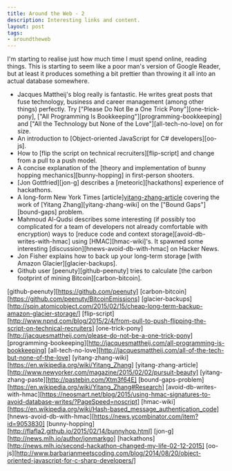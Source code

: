 ```yaml
---
title: Around the Web - 2
description: Interesting links and content.
layout: post
tags:
- aroundtheweb
---
```


I'm starting to realise just how much time I must spend online, reading things. This is starting to seem like a poor man's version of Google Reader, but at least it produces something a bit prettier than throwing it all into an actual database somewhere.

* Jacques Mattheij's blog really is fantastic. He writes great posts that fuse technology, business and career management (among other things) perfectly. Try ["Please Do Not Be a One Trick Pony"][one-trick-pony], ["All Programming Is Bookkeeping"][programming-bookkeeping] and ["All the Technology but None of the Love"][all-tech-no-love] on for size.
* An introduction to [Object-oriented JavaScript for C# developers][oo-js].
* How to [flip the script on technical recruiters][flip-script] and change from a pull to a push model.
* A concise explanation of the [theory and implementation of bunny hopping mechanics][bunny-hopping] in first-person shooters.
* [Jon Gottfried][jon-g] describes a [meteoric][hackathons] experience of hackathons.
* A long-form New York Times [article][yitang-zhang-article]([mirror][yitang-zhang-paste]) covering the work of [Yitang Zhang][yitang-zhang-wiki] on the ["Bound Gaps"][bound-gaps] problem.
* Mahmoud Al-Qudsi describes some interesting (if possibly too complicated for a team of developers not already comfortable with encryption) ways to [reduce code and context storage][avoid-db-writes-with-hmac] using [HMAC][hmac-wiki]'s. It spawned some interesting [discussion][hnews-avoid-db-with-hmac] on Hacker News.
* Jon Fisher explains how to back up your long-term storage [with Amazon Glacier][glacier-backups].
* Github user [peenuty][github-peenuty] tries to calculate [the carbon footprint of mining Bitcoin][carbon-bitcoin].

[github-peenuty][https://github.com/peenuty]
[carbon-bitcoin][https://github.com/peenuty/BitcoinEmissions]
[glacier-backups][http://spin.atomicobject.com/2015/02/15/cheap-long-term-backup-amazon-glacier-storage/]
[flip-script][http://www.npnd.com/blog/2015/2/4/from-pull-to-push-flipping-the-script-on-technical-recruiters]
[one-trick-pony][http://jacquesmattheij.com/please-do-not-be-a-one-trick-pony]
[programming-bookeeping][http://jacquesmattheij.com/all-programming-is-bookkeeping]
[all-tech-no-love][http://jacquesmattheij.com/all-of-the-tech-but-none-of-the-love]
[yitang-zhang-wiki][https://en.wikipedia.org/wiki/Yitang_Zhang]
[yitang-zhang-article][http://www.newyorker.com/magazine/2015/02/02/pursuit-beauty]
[yitang-zhang-paste][http://pastebin.com/Xtm3f64E]
[bound-gaps-problem][https://en.wikipedia.org/wiki/Yitang_Zhang#Research]
[avoid-db-writes-with-hmac][https://neosmart.net/blog/2015/using-hmac-signatures-to-avoid-database-writes/?PageSpeed=noscript]
[hmac-wiki][https://en.wikipedia.org/wiki/Hash-based_message_authentication_code]
[hnews-avoid-db-with-hmac][https://news.ycombinator.com/item?id=9053830]
[bunny-hopping][http://flafla2.github.io/2015/02/14/bunnyhop.html]
[jon-g][http://news.mlh.io/author/jonmarkgo]
[hackathons][http://news.mlh.io/second-hackathon-changed-my-life-02-12-2015]
[oo-js][http://www.barbarianmeetscoding.com/blog/2014/08/20/object-oriented-javascript-for-c-sharp-developers/]
